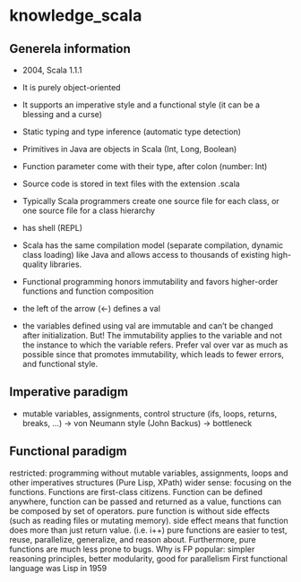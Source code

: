 # knowledge_scala

## Generela information
- 2004, Scala 1.1.1
- It is purely object-oriented
- It supports an imperative style and a functional style (it can be a blessing and a curse)
- Static typing and type inference (automatic type detection)
- Primitives in Java are objects in Scala (Int, Long, Boolean)
- Function parameter come with their type, after colon (number: Int)
- Source code is stored in text files with the extension .scala
- Typically Scala programmers create one source file for each class, or one source file for a class hierarchy
- has shell (REPL)
- Scala has the same compilation model (separate compilation, dynamic class loading) like Java and allows access to thousands of existing high-quality libraries.

- Functional programming honors immutability and favors higher-order functions and function composition
- the left of the arrow (<-) defines a val
- the variables defined using val are immutable and can’t be changed after initialization. But! The immutability applies to the variable and not the instance to which the variable refers. Prefer val over var as much as possible since that promotes immutability, which leads to fewer errors, and functional style.

## Imperative paradigm
- mutable variables, assignments, control structure (ifs, loops, returns, breaks, …) -> von Neumann style (John Backus) -> bottleneck 

## Functional paradigm
restricted: programming without mutable variables, assignments, loops and other imperatives structures (Pure Lisp, XPath)
wider sense: focusing on the functions. Functions are first-class citizens. Function can be defined anywhere, function can be passed and returned as a value, functions can be composed by set of operators.
pure function is without side effects (such as reading files or mutating memory).
side effect means that function does more than just return value. (i.e. i++)
pure functions are easier to test, reuse, parallelize, generalize, and reason about. Furthermore, pure functions are much less prone to bugs.
Why is FP popular: simpler reasoning principles, better modularity, good for parallelism
First functional language was Lisp in 1959

